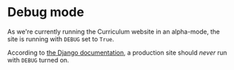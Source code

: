 # Debug mode

As we're currently running the Curriculum website in an alpha-mode, the site is running with `DEBUG` set to `True`.

According to [the Django documentation](https://docs.djangoproject.com/en/3.2/ref/settings/#debug), a production site should _never_ run with `DEBUG` turned on.
